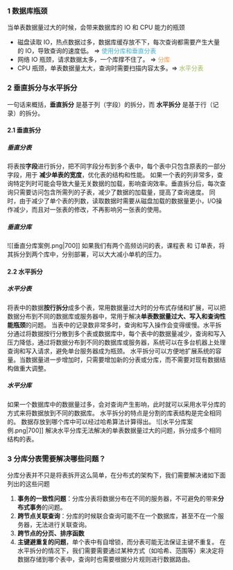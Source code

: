 ### 1 数据库瓶颈
当单表数据量过大的时候，会带来数据库的 IO 和 CPU 能力的瓶颈
- 磁盘读取 IO，热点数据过多，数据库缓存放不下，每次查询都需要产生大量的 IO，导致查询的速度低。 ⇒ <font color="#4bacc6">使用分库和垂直分表</font>
- 网络 IO 瓶颈，请求数据太多，一个库撑不住了。 ⇒ <font color="#f79646">分库</font>
- CPU 瓶颈，单表数据量太大，查询时需要扫描内容太多。⇒ <font color="#9bbb59">水平分表</font>
### 2 垂直拆分与水平拆分
一句话来概括，**垂直拆分** 是基于列（字段）的拆分，而 **水平拆分** 是基于行（记录）的拆分。
#### 2.1 垂直拆分
##### 垂直分表
将表按**字段**进行拆分，把不同字段分布到多个表中，每个表中只包含原表的一部分字段，用于 **减少单表的宽度**，优化表的结构和性能。
如果一个表的列非常多，查询特定列时可能会导致大量无关数据的加载，影响查询效率。垂直拆分后，每次查询只需要访问包含所需列的子表，减少了数据的加载量，提高了查询速度。
同时，由于减少了单个表的列数，读取数据时需要从磁盘加载的数据量更小，I/O操作减少，而且对一张表的修改，不再影响另一张表的使用。
##### 垂直分库
![[垂直分库案例.png|700]]
如果我们有两个高频访问的表，课程表 和 订单表，将其拆分到两个库中，分别部署，可以大大减小单机的压力。
#### 2.2 水平拆分
##### 水平分表
将表中的数据**按行拆分**成多个表，常用数据量过大时的分布式存储和扩展，可以把数据分布到不同的数据库或服务器中，常用于解决**单表数据量过大、写入和查询性能瓶颈**的问题。
当表中的记录数非常多时，查询和写入操作会变得缓慢。水平拆分通过将数据按行分散到多个表或数据库中，每个表中的数据量减少，查询和写入压力降低，通过将数据分布到不同的数据库或服务器，系统可以在多台机器上处理查询和写入请求，避免单台服务器成为瓶颈。
水平拆分可以方便地扩展系统的容量。当数据量进一步增加时，只需要增加新的分表或分库，而不需要对现有数据结构做重大调整。
##### 水平分库
如果一个数据库中的数据量过多，会对查询产生影响，此时就可以采用水平分库的方式来将数据放到不同的数据库。
水平拆分的特点是分割的库表结构是完全相同的。
数据存放到哪个库中可以经过哈希算法计算得出。
![[水平分库案例.png|700]]
解决水平分库无法解决的单表数据量过大的问题，拆分成多个相同结构的表。
### 3 分库分表需要解决哪些问题？
分库分表并不只是将表拆开这么简单，在分布式的架构下，我们需要解决诸如下面列出的这些问题
1. **事务的一致性问题**：分库分表将数据分布在不同的服务器，不可避免的带来**分布式事务**的问题。
2. **跨节点关联查询**：分库的时候联合查询可能不在一个数据库，甚至不在一个服务器，无法进行关联查询。
3. **跨节点的分页、排序函数**
4. **主键避重复的问题**，单个表中有自增锁，而分表可能无法保证主键不重复。
在水平拆分的情况下，我们需要需要通过某种方式（如哈希、范围等）来决定将数据存储到哪个表中，查询时也需要根据分片规则进行数据路由。